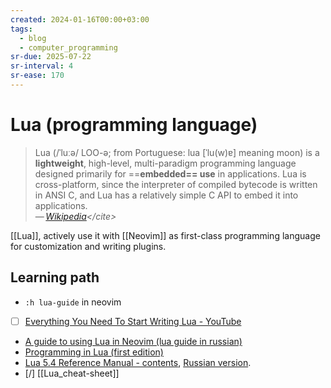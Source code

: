 ```yaml
---
created: 2024-01-16T00:00+03:00
tags:
  - blog
  - computer_programming
sr-due: 2025-07-22
sr-interval: 4
sr-ease: 170
---
```


# Lua (programming language)

> Lua (/ˈluːə/ LOO-ə; from Portuguese: lua [ˈlu(w)ɐ] meaning moon) is a **lightweight**, high-level, multi-paradigm programming language designed primarily for ==**embedded== use** in applications. Lua is cross-platform, since the interpreter of compiled bytecode is written in ANSI C, and Lua has a relatively simple C API to embed it into applications.\
> — <cite>[Wikipedia](https://en.wikipedia.org/wiki/Lua_(programming_language))</cite>

[[Lua]], actively use it with [[Neovim]] as first-class programming language for customization and writing plugins.

## Learning path

- `:h lua-guide` in neovim
- [ ] [Everything You Need To Start Writing Lua - YouTube](https://www.youtube.com/watch?v=CuWfgiwI73Q)
- [A guide to using Lua in Neovim (lua guide in russian)](https://github.com/kuator/nvim-lua-guide-ru)
- [Programming in Lua (first edition)](https://www.lua.org/pil/contents.html)
- [Lua 5.4 Reference Manual - contents](https://www.lua.org/manual/5.4/), [Russian version](https://lua.org.ru/contents_ru.html).
- [/] [[Lua_cheat-sheet]]
